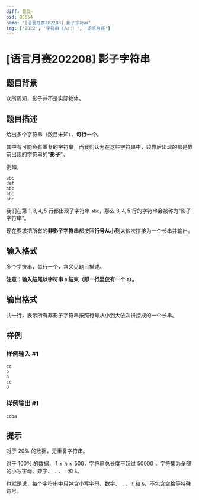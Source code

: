 ```yaml
---
diff: 普及-
pid: B3654
name: "[语言月赛202208] 影子字符串"
tag: ['2022', '字符串（入门）', '语言月赛']
---
```

# [语言月赛202208] 影子字符串
## 题目背景

众所周知，影子并不是实际物体。
## 题目描述

给出多个字符串（数目未知），**每行**一个。

其中有可能会有重复的字符串，而我们认为在这些字符串中，较靠后出现的都是靠前出现的字符串的“**影子**”。

例如，

```plain
abc
def
abc
abc
abc
```

我们在第 $1,3,4,5$ 行都出现了字符串 `abc`，那么 $3,4,5$ 行的字符串会被称为“影子字符串”。


现在要求把所有的**非影子字符串**都按照**行号从小到大**依次拼接为一个长串并输出。


## 输入格式

多个字符串，每行一个，含义见题目描述。

**注意：输入结尾以字符串 `0` 结束（即一行里仅有一个 `0`）。**
## 输出格式

共一行，表示所有非影子字符串按照行号从小到大依次拼接成的一个长串。
## 样例

### 样例输入 #1
```
cc
b
a
cc
0
```
### 样例输出 #1
```
ccba
```
## 提示

对于 $20\%$ 的数据，无重复字符串。

对于 $100\%$ 的数据， $1\leq n\leq 500$，字符串总长度不超过 $50000$ ，字符集为全部的小写字母、数字、 `.` 、`!` 和 `&`。

也就是说，每个字符串中只包含小写字母、数字、 `.` 、`!` 和 `&`，不包含空格等特殊符号。
